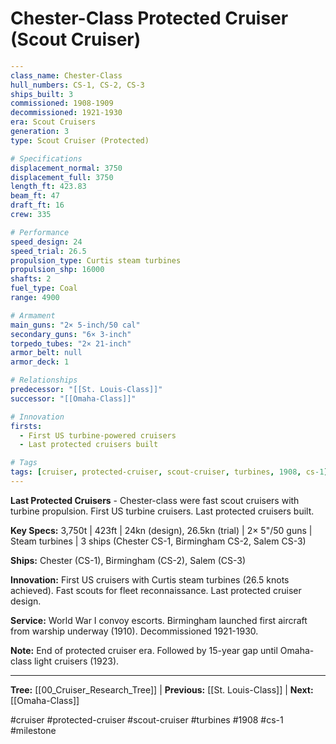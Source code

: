 # Chester-Class Protected Cruiser (Scout Cruiser)

```yaml
---
class_name: Chester-Class
hull_numbers: CS-1, CS-2, CS-3
ships_built: 3
commissioned: 1908-1909
decommissioned: 1921-1930
era: Scout Cruisers
generation: 3
type: Scout Cruiser (Protected)

# Specifications
displacement_normal: 3750
displacement_full: 3750
length_ft: 423.83
beam_ft: 47
draft_ft: 16
crew: 335

# Performance
speed_design: 24
speed_trial: 26.5
propulsion_type: Curtis steam turbines
propulsion_shp: 16000
shafts: 2
fuel_type: Coal
range: 4900

# Armament
main_guns: "2× 5-inch/50 cal"
secondary_guns: "6× 3-inch"
torpedo_tubes: "2× 21-inch"
armor_belt: null
armor_deck: 1

# Relationships
predecessor: "[[St. Louis-Class]]"
successor: "[[Omaha-Class]]"

# Innovation
firsts:
  - First US turbine-powered cruisers
  - Last protected cruisers built

# Tags
tags: [cruiser, protected-cruiser, scout-cruiser, turbines, 1908, cs-1]
---
```

**Last Protected Cruisers** - Chester-class were fast scout cruisers with turbine propulsion. First US turbine cruisers. Last protected cruisers built.

**Key Specs:** 3,750t | 423ft | 24kn (design), 26.5kn (trial) | 2× 5"/50 guns | Steam turbines | 3 ships (Chester CS-1, Birmingham CS-2, Salem CS-3)

**Ships:** Chester (CS-1), Birmingham (CS-2), Salem (CS-3)

**Innovation:** First US cruisers with Curtis steam turbines (26.5 knots achieved). Fast scouts for fleet reconnaissance. Last protected cruiser design.

**Service:** World War I convoy escorts. Birmingham launched first aircraft from warship underway (1910). Decommissioned 1921-1930.

**Note:** End of protected cruiser era. Followed by 15-year gap until Omaha-class light cruisers (1923).

---
**Tree:** [[00_Cruiser_Research_Tree]] | **Previous:** [[St. Louis-Class]] | **Next:** [[Omaha-Class]]

#cruiser #protected-cruiser #scout-cruiser #turbines #1908 #cs-1 #milestone
